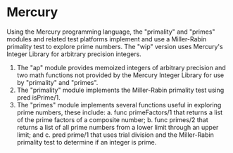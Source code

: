 # Mercury
Using the Mercury programming language, the "primality" and "primes" modules and related test platforms implement and
use a Miller-Rabin primality test to explore prime numbers. The "wip" version uses Mercury's Integer Library for
arbitrary precision integers.
  1. The "ap" module provides memoized integers of arbitrary precision and two math functions not provided by the
     Mercury Integer Library for use by "primality" and "primes".
  2. The "primality" module implements the Miller-Rabin primality test using pred isPrime/1.
  3. The "primes" module implements several functions useful in exploring prime numbers, these include:
     a. func primeFactors/1 that returns a list of the prime factors of a composite number;
     b. func primes/2 that returns a list of all prime numbers from a lower limit through an upper limit; and
     c. pred prime/1 that uses trial division and the Miller-Rabin primality test to determine if an integer is prime.
